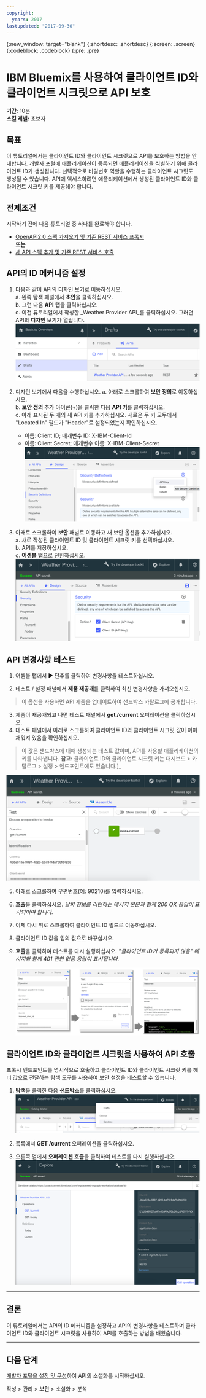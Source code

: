 ```yaml
---
copyright:
  years: 2017
lastupdated: "2017-09-30"
---
```


{:new_window: target="blank"}
{:shortdesc: .shortdesc}
{:screen: .screen}
{:codeblock: .codeblock}
{:pre: .pre}

# IBM Bluemix를 사용하여 클라이언트 ID와 클라이언트 시크릿으로 API 보호

**기간:** 10분  
**스킬 레벨:** 초보자


## 목표

이 튜토리얼에서는 클라이언트 ID와 클라이언트 시크릿으로 API를 보호하는 방법을 안내합니다. 개발자 포털에 애플리케이션이 등록되면 애플리케이션을 식별하기 위해 클라이언트 ID가 생성됩니다. 선택적으로 비밀번호 역할을 수행하는 클라이언트 시크릿도 생성될 수 있습니다. API에 액세스하려면 애플리케이션에서 생성된 클라이언트 ID와 클라이언트 시크릿 키를 제공해야 합니다.


## 전제조건

시작하기 전에 다음 튜토리얼 중 하나를 완료해야 합니다. 
- [OpenAPI2.0 스펙 가져오기 및 기존 REST 서비스 프록시](tut_rest_landing.html)  
**또는**  
- [새 API 스펙 추가 및 기존 REST 서비스 호출](tut_rest_landing.html)


## API의 ID 메커니즘 설정

1. 다음과 같이 API의 디자인 보기로 이동하십시오.  
   a. 왼쪽 탐색 패널에서 **초안**을 클릭하십시오.  
   b. 그런 다음 **API** 탭을 클릭하십시오.  
   c. 이전 튜토리얼에서 작성한 _Weather Provider API_를 클릭하십시오. 그러면 API의 **디자인** 보기가 열립니다.  
   ![](images/1_goto_drafts_api.png)  

2. 디자인 보기에서 다음을 수행하십시오.
    a. 아래로 스크롤하여 **보안 정의**로 이동하십시오.  
    b. **보안 정의 추가** 아이콘(+)을 클릭한 다음 **API 키**를 클릭하십시오.  
    c. 아래 표시된 두 개의 새 API 키를 추가하십시오. 새로운 두 키 모두에서 "Located In" 필드가 "Header"로 설정되었는지 확인하십시오.  
      - 이름: Client ID;  매개변수 ID: X-IBM-Client-Id  
      - 이름: Client Secret;  매개변수 이름: X-IBM-Client-Secret    
        ![](images/2_security_definitions.png)  

3. 아래로 스크롤하여 **보안** 패널로 이동하고 새 보안 옵션을 추가하십시오.  
    a. 새로 작성된 클라이언트 ID 및 클라이언트 시크릿 키를 선택하십시오.  
    b. API를 저장하십시오.  
    c. **어셈블** 탭으로 전환하십시오.   
    ![](images/3_security_option.png)  


## API 변경사항 테스트

1. 어셈블 탭에서 ► 단추를 클릭하여 변경사항을 테스트하십시오.

2. 테스트 / 설정 패널에서 **제품 재공개**를 클릭하여 최신 변경사항을 가져오십시오. 
> 이 옵션을 사용하면 API 제품을 업데이트하여 샌드박스 카탈로그에 공개합니다.

3. 제품이 재공개되고 나면 테스트 패널에서 **get /current** 오퍼레이션을 클릭하십시오.
4. 테스트 패널에서 아래로 스크롤하여 클라이언트 ID와 클라이언트 시크릿 값이 이미 채워져 있음을 확인하십시오. 
> 이 값은 샌드박스에 대해 생성되는 테스트 값이며, API를 사용할 애플리케이션의 키를 나타냅니다.
> **참고:** 클라이언트 ID와 클라이언트 시크릿 키는 대시보드 > 카탈로그 > 설정 > 엔드포인트에도 있습니다.]_   
  
  ![](images/test_api_keys_1.png)

5. 아래로 스크롤하여 우편번호(예: 90210)를 입력하십시오. 
6. **호출**을 클릭하십시오. _날씨 정보를 리턴하는 메시지 본문과 함께 200 OK 응답이 표시되어야 합니다._
7. 이제 다시 위로 스크롤하여 클라이언트 ID 필드로 이동하십시오. 
8. 클라이언트 ID 값을 임의 값으로 바꾸십시오.
9. **호출**을 클릭하여 테스트를 다시 실행하십시오. _"클라이언트 ID가 등록되지 않음" 메시지와 함께 401 권한 없음 응답이 표시됩니다._  

    ![](images/test_api_keys_3.png)  


## 클라이언트 ID와 클라이언트 시크릿을 사용하여 API 호출

프록시 엔드포인트를 명시적으로 호출하고 클라이언트 ID와 클라이언트 시크릿 키를 헤더 값으로 전달하는 탐색 도구를 사용하여 보안 설정을 테스트할 수 있습니다.

1. **탐색**을 클릭한 다음 **샌드박스**를 클릭하십시오.
    ![](images/explore_1.png)

2. 목록에서 **GET /current** 오퍼레이션을 클릭하십시오.

3. 오른쪽 열에서 **오퍼레이션 호출**을 클릭하여 테스트를 다시 실행하십시오.
    ![](images/explore_3.png)

---

## 결론
이 튜토리얼에서는 API의 ID 메커니즘을 설정하고 API의 변경사항을 테스트하며 클라이언트 ID와 클라이언트 시크릿을 사용하여 API를 호출하는 방법을 배웠습니다. 

---

## 다음 단계

[개발자 포털을 설정 및 구성](tut_config_dev_portal.html)하여 API의 소셜화를 시작하십시오.

작성 > 관리 > **보안** > 소셜화 > 분석
